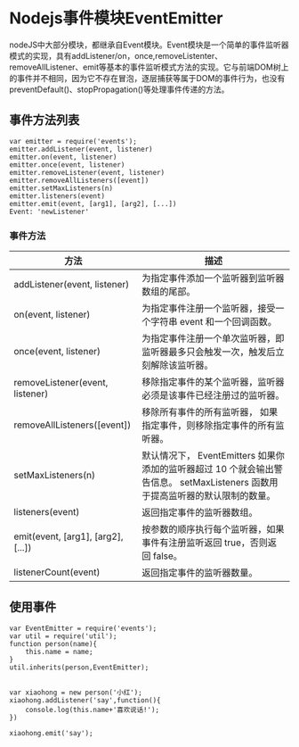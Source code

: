 # Nodejs事件模块EventEmitter
nodeJS中大部分模块，都继承自Event模块。Event模块是一个简单的事件监听器模式的实现，具有addListener/on，once,removeListenter、removeAllListener、emit等基本的事件监听模式方法的实现。它与前端DOM树上的事件并不相同，因为它不存在冒泡，逐层捕获等属于DOM的事件行为，也没有preventDefault()、stopPropagation()等处理事件传递的方法。

## 事件方法列表
```
var emitter = require('events');
emitter.addListener(event, listener)
emitter.on(event, listener)
emitter.once(event, listener)
emitter.removeListener(event, listener)
emitter.removeAllListeners([event])
emitter.setMaxListeners(n)
emitter.listeners(event)
emitter.emit(event, [arg1], [arg2], [...])
Event: 'newListener'
```

### 事件方法
|方法 | 描述|
|-----|------|
|addListener(event, listener)|为指定事件添加一个监听器到监听器数组的尾部。|
|on(event, listener)|为指定事件注册一个监听器，接受一个字符串 event 和一个回调函数。|
|once(event, listener)|为指定事件注册一个单次监听器，即 监听器最多只会触发一次，触发后立刻解除该监听器。|
|removeListener(event, listener)|移除指定事件的某个监听器，监听器 必须是该事件已经注册过的监听器。|
|removeAllListeners([event])|移除所有事件的所有监听器， 如果指定事件，则移除指定事件的所有监听器。|
|setMaxListeners(n)|默认情况下， EventEmitters 如果你添加的监听器超过 10 个就会输出警告信息。 setMaxListeners 函数用于提高监听器的默认限制的数量。|
|listeners(event)|返回指定事件的监听器数组。|
|emit(event, [arg1], [arg2], [...])|按参数的顺序执行每个监听器，如果事件有注册监听返回 true，否则返回 false。|
|listenerCount(event)|返回指定事件的监听器数量。|

## 使用事件
```
var EventEmitter = require('events');
var util = require('util');
function person(name){
    this.name = name;
}
util.inherits(person,EventEmitter);


var xiaohong = new person('小红');
xiaohong.addListener('say',function(){
    console.log(this.name+'喜欢说话!');
})

xiaohong.emit('say');

```